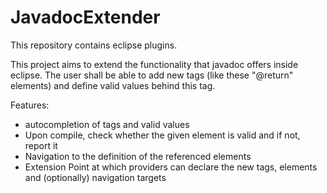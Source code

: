 # JavadocExtender

This repository contains eclipse plugins.

This project aims to extend the functionality that javadoc
offers inside eclipse. The user shall be able to add new
tags (like these "@return" elements) and define valid values
behind this tag.

Features:
- autocompletion of tags and valid values
- Upon compile, check whether the given element is valid and if not, report it
- Navigation to the definition of the referenced elements
- Extension Point at which providers can declare the new tags, elements and (optionally) navigation targets